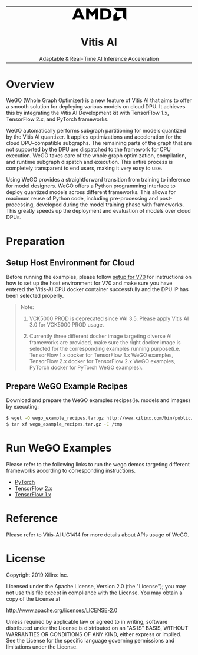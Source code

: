 <table class="sphinxhide">
 <tr>
   <td align="center"><img src="https://raw.githubusercontent.com/Xilinx/Image-Collateral/main/xilinx-logo.png" width="30%"/><h1>Vitis AI</h1><h0>Adaptable & Real-Time AI Inference Acceleration</h0>
   </td>
 </tr>
</table>

# Overview

WeGO (<u>W</u>hol<u>e</u> <u>G</u>raph <u>O</u>ptimizer) is a new feature of Vitis AI that aims to offer a smooth solution for deploying various models on cloud DPU. It achieves this by integrating the Vitis AI Development kit with TensorFlow 1.x, TensorFlow 2.x, and PyTorch frameworks.

WeGO automatically performs subgraph partitioning for models quantized by the Vitis AI quantizer. It applies optimizations and acceleration for the cloud DPU-compatible subgraphs. The remaining parts of the graph that are not supported by the DPU are dispatched to the framework for CPU execution. WeGO takes care of the whole graph optimization, compilation, and runtime subgraph dispatch and execution. This entire process is completely transparent to end users, making it very easy to use.

Using WeGO provides a straightforward transition from training to inference for model designers. WeGO offers a Python programming interface to deploy quantized models across different frameworks. This allows for maximum reuse of Python code, including pre-processing and post-processing, developed during the model training phase with frameworks. This greatly speeds up the deployment and evaluation of models over cloud DPUs.


# Preparation

## Setup Host Environment for Cloud
Before running the examples, please follow [setup for V70](https://xilinx.github.io/Vitis-AI/3.5/html/docs/quickstart/v70.html#alveo-v70-setup) for instructions on how to set up the host environment for V70 and make sure you have entered the Vitis-AI CPU docker container successfully and the DPU IP has been selected properly.

> Note:
>
> 1. VCK5000 PROD is deprecated since VAI 3.5. Please apply Vitis AI 3.0 for VCK5000 PROD usage.
>
> 2. Currently three different docker image targeting diverse AI frameworks are provided, make sure the right docker image is selected for the corresponding examples running purpose(i.e. TensorFlow 1.x docker for TensorFlow 1.x WeGO examples, TensorFlow 2.x docker for TensorFlow 2.x WeGO examples, PyTorch docker for PyTorch WeGO examples).

## Prepare WeGO Example Recipes
Download and prepare the WeGO examples recipes(ie. models and images) by executing:
```bash
$ wget -O wego_example_recipes.tar.gz http://www.xilinx.com/bin/public/openDownload?filename=wego_example_recipes.tar.gz
$ tar xf wego_example_recipes.tar.gz -C /tmp
```

# Run WeGO Examples

Please refer to the following links to run the wego demos targeting different frameworks according to corresponding instructions.

- [PyTorch](./pytorch) 
- [TensorFlow 2.x](./tensorflow-2.x)
- [TensorFlow 1.x](./tensorflow-1.x)


# Reference

Please refer to Vitis-AI UG1414 for more details about APIs usage of WeGO.

# License
Copyright 2019 Xilinx Inc.

Licensed under the Apache License, Version 2.0 (the "License"); you may not use this file except in compliance with the License. You may obtain a copy of the License at

http://www.apache.org/licenses/LICENSE-2.0

Unless required by applicable law or agreed to in writing, software distributed under the License is distributed on an "AS IS" BASIS, WITHOUT WARRANTIES OR CONDITIONS OF ANY KIND, either express or implied. See the License for the specific language governing permissions and limitations under the License.
